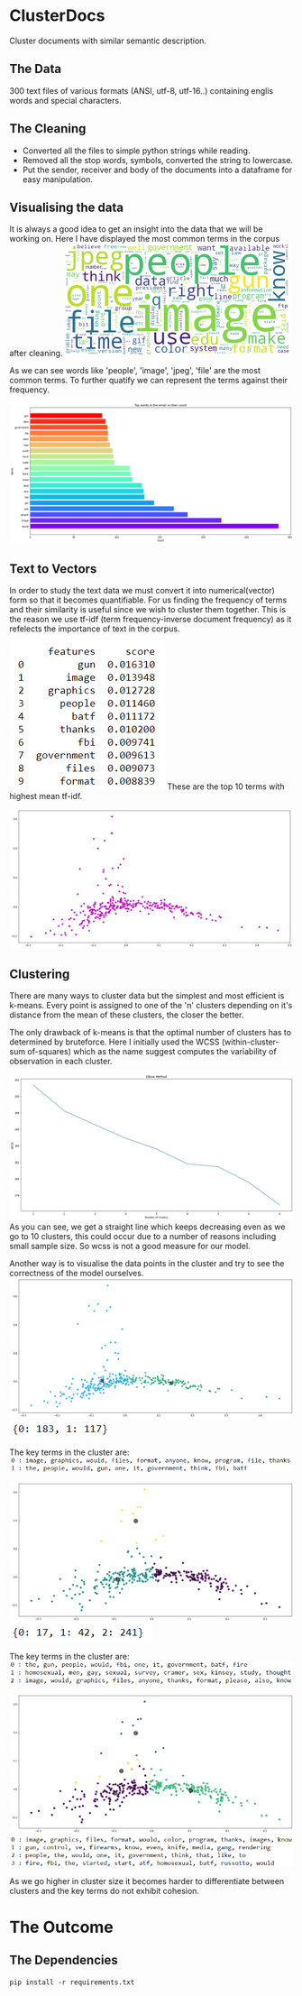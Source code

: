 # ClusterDocs
Cluster documents with similar semantic description.

## The Data
300 text files of various formats (ANSI, utf-8, utf-16..) containing englis words and special characters. 

## The Cleaning
- Converted all the files to simple python strings while reading.
- Removed all the stop words, symbols, converted the string to lowercase. 
- Put the sender, receiver and body of the documents into a dataframe for easy manipulation.

## Visualising the data
It is always a good idea to get an insight into the data that we will be working on.
Here I have displayed the most common terms in the corpus after cleaning.
![wordCloud](images/word_cloud.png)

As we can see words like 'people', 'image', 'jpeg', 'file' are the most common terms.
To further quatify we can represent the terms against their frequency.

![wordCount](images/word_count.png)

## Text to Vectors
In order to study the text data we must convert it into numerical(vector) form so that it becomes quantifiable. 
For us finding the frequency of terms and their similarity is useful since we wish to cluster them together.
This is the reason we use tf-idf (term frequency-inverse document frequency) as it refelects the importance of text in the corpus.

![tfidf](images/tfidf.png)
These are the top 10 terms with highest mean tf-idf.

![scatterInit](images/cluster_scatter_init.png)

## Clustering 
There are many ways to cluster data but the simplest and most efficient is k-means. Every point is assigned to one of the 'n' clusters depending on it's distance from the mean of these clusters, the closer the better.

The only drawback of k-means is that the optimal number of clusters has to determined by bruteforce.
Here I initially used the WCSS (within-cluster-sum of-squares) which as the name suggest computes the variability of observation in each cluster.

![wcss](images/wcss.png)
As you can see, we get a straight line which keeps decreasing even as we go to 10 clusters, this could occur due to a number of reasons including small sample size. So wcss is not a good measure for our model.

Another way is to visualise the data points in the cluster and try to see the correctness of the model ourselves.
![twoCluster](images/cluster_scatter.png)
![twoCount](images/label_counts_2.png)

The key terms in the cluster are:
![twoTerms](images/cluster_terms_2.png)

![threeCluster](images/cluster_scatter_3.png)
![threeCount](images/label_counts_3.png)

The key terms in the cluster are:
![threeTerms](images/cluster_terms_3.png)

![fourCluster](images/cluster_scatter_4.png)
![fourTerms](images/cluster_terms_4.png)

As we go higher in cluster size it becomes harder to differentiate between clusters and the key terms do not exhibit cohesion.

# The Outcome


## The Dependencies
```
pip install -r requirements.txt
```
